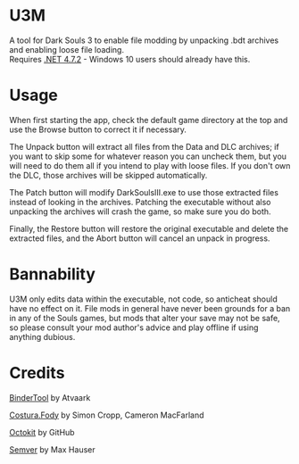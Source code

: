 
# U3M
A tool for Dark Souls 3 to enable file modding by unpacking .bdt archives and enabling loose file loading.  
Requires [.NET 4.7.2](https://www.microsoft.com/net/download/thank-you/net472) - Windows 10 users should already have this.  

# Usage
When first starting the app, check the default game directory at the top and use the Browse button to correct it if necessary.

The Unpack button will extract all files from the Data and DLC archives; if you want to skip some for whatever reason you can uncheck them, but you will need to do them all if you intend to play with loose files. If you don't own the DLC, those archives will be skipped automatically.

The Patch button will modify DarkSoulsIII.exe to use those extracted files instead of looking in the archives. Patching the executable without also unpacking the archives will crash the game, so make sure you do both.

Finally, the Restore button will restore the original executable and delete the extracted files, and the Abort button will cancel an unpack in progress.

# Bannability
U3M only edits data within the executable, not code, so anticheat should have no effect on it. File mods in general have never been grounds for a ban in any of the Souls games, but mods that alter your save may not be safe, so please consult your mod author's advice and play offline if using anything dubious.

# Credits
[BinderTool](https://github.com/Atvaark/BinderTool) by Atvaark

[Costura.Fody](https://github.com/Fody/Costura) by Simon Cropp, Cameron MacFarland

[Octokit](https://github.com/octokit/octokit.net) by GitHub

[Semver](https://github.com/maxhauser/semver) by Max Hauser
